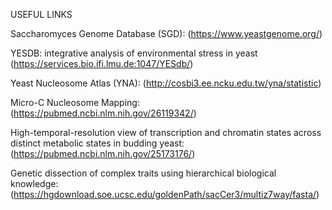 USEFUL LINKS

Saccharomyces Genome Database (SGD): (https://www.yeastgenome.org/)

YESDB: integrative analysis of environmental stress in yeast (https://services.bio.ifi.lmu.de:1047/YESdb/)

Yeast Nucleosome Atlas (YNA): (http://cosbi3.ee.ncku.edu.tw/yna/statistic)

Micro-C Nucleosome Mapping: (https://pubmed.ncbi.nlm.nih.gov/26119342/)

High-temporal-resolution view of transcription and chromatin states across distinct metabolic states in budding yeast: (https://pubmed.ncbi.nlm.nih.gov/25173176/)

Genetic dissection of complex traits using hierarchical biological knowledge: (https://hgdownload.soe.ucsc.edu/goldenPath/sacCer3/multiz7way/fasta/)
